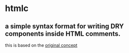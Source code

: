 # htmlc

## a simple syntax format for writing DRY components inside HTML comments.

this is based on the [original concept](https://github.com/abschill/html-chunk-loader)